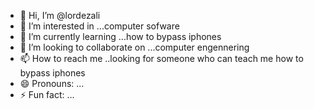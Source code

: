 - 👋 Hi, I’m @lordezali
- 👀 I’m interested in ...computer sofware
- 🌱 I’m currently learning ...how to bypass iphones
- 💞️ I’m looking to collaborate on ...computer engennering 
- 📫 How to reach me ..looking for someone who can teach me how to bypass iphones
- 😄 Pronouns: ...
- ⚡ Fun fact: ...

<!---
lordezali/lordezali is a ✨ special ✨ repository because its `README.md` (this file) appears on your GitHub profile.
You can click the Preview link to take a look at your changes.
--->

